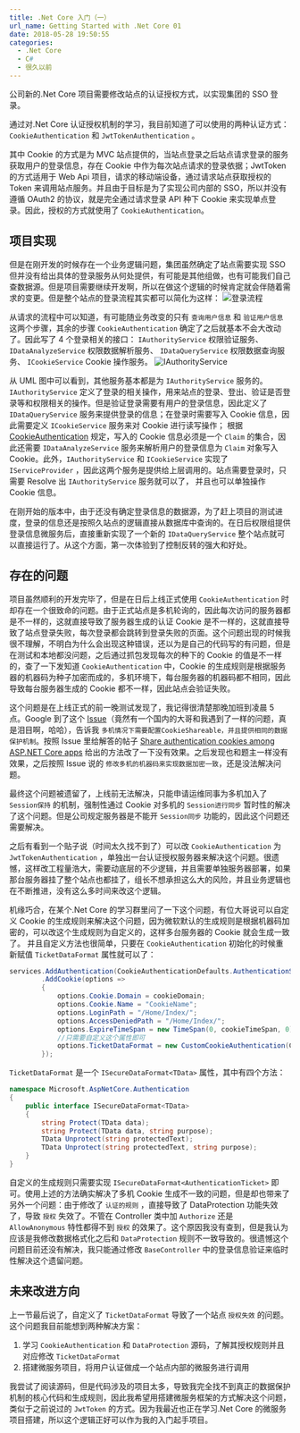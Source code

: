 ```yaml
---
title: .Net Core 入门（一）
url_name: Getting Started with .Net Core 01
date: 2018-05-28 19:50:55
categories:
  - .Net Core
  - C#
  - 很久以前
---
```


公司新的.Net Core 项目需要修改站点的认证授权方式，以实现集团的 SSO 登录。

通过对.Net Core 认证授权机制的学习，我目前知道了可以使用的两种认证方式： `CookieAuthentication` 和 `JwtTokenAuthentication` 。

<!-- more -->

其中 Cookie 的方式是为 MVC 站点提供的，当站点登录之后站点请求登录的服务获取用户的登录信息，存在 Cookie 中作为每次站点请求的登录依据；JwtToken 的方式适用于 Web Api 项目，请求的移动端设备，通过请求站点获取授权的 Token 来调用站点服务。并且由于目标是为了实现公司内部的 SSO，所以并没有遵循 OAuth2 的协议，就是完全通过请求登录 API 种下 Cookie 来实现单点登录。因此，授权的方式就使用了 `CookieAuthentication`。

## 项目实现

但是在刚开发的时候存在一个业务逻辑问题，集团虽然确定了站点需要实现 SSO 但并没有给出具体的登录服务从何处提供，有可能是其他组做，也有可能我们自己查数据源。但是项目需要继续开发啊，所以在做这个逻辑的时候肯定就会伴随着需求的变更。但是整个站点的登录流程其实都可以简化为这样：
![登录流程](http://f.cl.ly/items/3L0U1s3u3j0k34440m0u/%E7%99%BB%E5%BD%95%E6%B5%81%E7%A8%8B.png)

从请求的流程中可以知道，有可能随业务改变的只有 `查询用户信息` 和 `验证用户信息` 这两个步骤，其余的步骤 `CookieAuthentication` 确定了之后就基本不会大改动了。因此写了 4 个登录相关的接口： `IAuthorityService` 权限验证服务、 `IDataAnalyzeService` 权限数据解析服务、 `IDataQueryService` 权限数据查询服务、 `ICookieService` Cookie 操作服务。
![IAuthorityService](http://f.cl.ly/items/1T0e1l0M1x1P44211s15/%E6%9D%83%E9%99%90%E6%9C%8D%E5%8A%A1%E8%AE%BE%E8%AE%A1UML.png)

从 UML 图中可以看到，其他服务基本都是为 `IAuthorityService` 服务的。 `IAuthorityService` 定义了登录的相关操作，用来站点的登录、登出、验证是否登录等和权限相关的操作。但是验证登录需要有用户的登录信息，因此定义了 `IDataQueryService` 服务来提供登录的信息；在登录时需要写入 Cookie 信息，因此需要定义 `ICookieService` 服务来对 Cookie 进行读写操作； 根据[CookieAuthentication](https://docs.microsoft.com/en-us/aspnet/core/security/authentication/cookie?view=aspnetcore-2.0&tabs=aspnetcore2x) 规定，写入的 Cookie 信息必须是一个 `Claim` 的集合，因此还需要 `IDataAnalyzeService` 服务来解析用户的登录信息为 `Claim` 对象写入 Cookie。此外，`IAuthorityService` 和 `ICookieService` 实现了 `IServiceProvider` ，因此这两个服务是提供给上层调用的。站点需要登录时，只需要 Resolve 出 `IAuthorityService` 服务就可以了， 并且也可以单独操作 Cookie 信息。

在刚开始的版本中，由于还没有确定登录信息的数据源，为了赶上项目的测试进度，登录的信息还是按照久站点的逻辑直接从数据库中查询的。在日后权限组提供登录信息微服务后，直接重新实现了一个新的 `IDataQueryService` 整个站点就可以直接运行了。从这个方面，第一次体验到了控制反转的强大和好处。

## 存在的问题

项目虽然顺利的开发完毕了，但是在日后上线正式使用 `CookieAuthentication` 时却存在一个很致命的问题。由于正式站点是多机轮询的，因此每次访问的服务器都是不一样的，这就直接导致了服务器生成的认证 Cookie 是不一样的，这就直接导致了站点登录失败，每次登录都会跳转到登录失败的页面。这个问题出现的时候我很不理解，不明白为什么会出现这种错误，还以为是自己的代码写的有问题，但是在测试和本地都没问题，之后通过抓包发现每次的种下的 Cookie 的值是不一样的，查了一下发知道 `CookieAuthentication` 中，Cookie 的生成规则是根据服务器的机器码为种子加密而成的，多机环境下，每台服务器的机器码都不相同，因此导致每台服务器生成的 Cookie 都不一样，因此站点会验证失败。

这个问题是在上线正式的前一晚测试发现了，我记得很清楚那晚加班到凌晨 5 点。Google 到了这个 [Issue](https://github.com/aspnet/Security/issues/624)（竟然有一个国内的大哥和我遇到了一样的问题，真是泪目啊，哈哈），告诉我 `多机情况下需要配置CookieShareable，并且提供相同的数据保护机制`。按照 Issue 里给解答的帖子 [Share authentication cookies among ASP.NET Core apps](https://docs.microsoft.com/en-us/aspnet/core/security/cookie-sharing?view=aspnetcore-2.0&tabs=aspnetcore2x#share-authentication-cookies-among-aspnet-core-apps) 给出的方法改了一下没有效果。之后发现也和题主一样没有效果，之后按照 Issue 说的 `修改多机的机器码来实现数据加密一致`，还是没法解决问题。

最终这个问题被遗留了，上线前无法解决，只能申请运维同事为多机加入了 `Session保持` 的机制，强制性通过 Cookie 对多机的 `Session进行同步` 暂时性的解决了这个问题。但是公司规定服务器是不能开 `Session同步` 功能的，因此这个问题还需要解决。

之后有看到一个贴子说（时间太久找不到了）可以改 `CookieAuthentication` 为 `JwtTokenAuthentication` ，单独出一台认证授权服务器来解决这个问题。很遗憾，这样改工程量浩大，需要动底层的不少逻辑，并且需要单独服务器部署，如果那台服务器挂了整个站点也都挂了，组长不想承担这么大的风险，并且业务逻辑也在不断推进，没有这么多时间来改这个逻辑。

机缘巧合，在某个.Net Core 的学习群里问了一下这个问题，有位大哥说可以自定义 Cookie 的生成规则来解决这个问题，因为微软默认的生成规则是根据机器码加密的，可以改这个生成规则为自定义的，这样多台服务器的 Cookie 就会生成一致了。 并且自定义方法也很简单，只要在 `CookieAuthentication` 初始化的时候重新赋值 `TicketDataFormat` 属性就可以了：

```csharp
services.AddAuthentication(CookieAuthenticationDefaults.AuthenticationScheme)
        .AddCookie(options =>
        {
            options.Cookie.Domain = cookieDomain;
            options.Cookie.Name = "CookieName";
            options.LoginPath = "/Home/Index/";
            options.AccessDeniedPath = "/Home/Index/";
            options.ExpireTimeSpan = new TimeSpan(0, cookieTimeSpan, 0);
            //只需要自定义这个属性即可
            options.TicketDataFormat = new CustomCookieAuthentication(Configuration, services);
        });
```

`TicketDataFormat` 是一个 `ISecureDataFormat<TData>` 属性，其中有四个方法：

```csharp
namespace Microsoft.AspNetCore.Authentication
{
    public interface ISecureDataFormat<TData>
    {
        string Protect(TData data);
        string Protect(TData data, string purpose);
        TData Unprotect(string protectedText);
        TData Unprotect(string protectedText, string purpose);
    }
}
```

自定义的生成规则只需要实现 `ISecureDataFormat<AuthenticationTicket>` 即可。使用上述的方法确实解决了多机 Cookie 生成不一致的问题，但是却也带来了另外一个问题：由于修改了 `认证的规则` ，直接导致了 DataProtection 功能失效了，导致 `授权` 失效了。不管在 Controller 类中加 `Authorize` 还是 `AllowAnonymous` 特性都得不到 `授权` 的效果了。这个原因我没有查到，但是我认为应该是我修改数据格式化之后和 `DataProtection` 规则不一致导致的。很遗憾这个问题目前还没有解决，我只能通过修改 `BaseController` 中的登录信息验证来临时性解决这个遗留问题。

## 未来改进方向

上一节最后说了，自定义了 `TicketDataFormat` 导致了一个站点 `授权失效` 的问题。这个问题我目前能想到两种解决方案：

1. 学习 `CookieAuthentication` 和 `DataProtection` 源码，了解其授权规则并且对应修改 `TicketDataFormat`
2. 搭建微服务项目，将用户认证做成一个站点内部的微服务进行调用

我尝试了阅读源码，但是代码涉及的项目太多，导致我完全找不到真正的数据保护机制的核心代码和生成规则，因此我希望用搭建微服务框架的方式解决这个问题，类似于之前说过的 `JwtToken` 的方式。因为我最近也正在学习.Net Core 的微服务项目搭建，所以这个逻辑正好可以作为我的入门起手项目。
